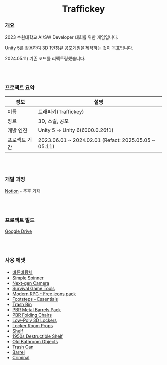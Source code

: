 <div align="center">

# Traffickey

</div>

### 개요
2023 수원대학교 AI/SW Developer 대회를 위한 게임입니다.

Unity 5를 활용하여 3D 1인칭뷰 공포게임을 제작하는 것이 목표입니다.

2024.05.11) 기존 코드를 리팩토링했습니다.

<br></br>

### 프로젝트 요약

|정보|설명|
|----|----|
|이름|트래피키(Traffickey)|
|장르|3D, 스릴, 공포|
|개발 엔진|Unity 5 → Unity 6(6000.0.26f1)|
|프로젝트 기간| 2023.06.01 ~ 2024.02.01 (Refact: 2025.05.05 ~ 05.11)|

<br></br>

### 개발 과정

[Notion]() - 추후 기재

<br></br>

### 프로젝트 빌드

[Google Drive](https://drive.google.com/drive/folders/18laoqstNQEVfGziKmo1zqDfiM33N1CHN?usp=sharing)

<br></br>

### 사용 에셋

* [바른바탕체](http://www.print.or.kr/bbs/board.php?bo_table=B52&wr_id=9)
* [Simple Spinner](https://assetstore.unity.com/packages/2d/gui/icons/simple-spinner-progress-indicators-for-ui-237500)
* [Next-gen Camera](https://assetstore.unity.com/packages/3d/props/electronics/next-gen-camera-37365)
* [Survival Game Tools](https://assetstore.unity.com/packages/3d/props/tools/survival-game-tools-139872)
* [Modern RPG - Free icons pack](https://assetstore.unity.com/packages/2d/gui/icons/modern-rpg-free-icons-pack-264706)
* [Footsteps - Essentials](https://assetstore.unity.com/packages/audio/sound-fx/foley/footsteps-essentials-189879)
* [Trash Bin](https://assetstore.unity.com/packages/3d/props/furniture/trash-bin-96670)
* [PBR Metal Barrels Pack](https://assetstore.unity.com/packages/3d/props/industrial/pbr-metal-barrels-pack-221309)
* [PBR Folding Chairs](https://assetstore.unity.com/packages/3d/props/furniture/pbr-folding-chairs-135084)
* [Low-Poly 3D Lockers](https://assetstore.unity.com/packages/3d/props/interior/low-poly-3d-lockers-239681)
* [Locker Room Props](https://assetstore.unity.com/packages/3d/props/interior/locker-room-props-3355)
* [Shelf](https://assetstore.unity.com/packages/3d/props/interior/shelf-646)
* [1950s Destructible Shelf](https://assetstore.unity.com/packages/3d/props/furniture/1950s-destructible-shelf-175173)
* [Old Bathroom Objects](https://assetstore.unity.com/packages/3d/props/interior/old-bathroom-objects-120069)
* [Trash Can](https://assetstore.unity.com/packages/3d/props/exterior/trash-can-23183)
* [Barrel](https://assetstore.unity.com/packages/3d/props/industrial/barrel-840)
* [Criminal](https://pixabay.com/ko/users/universfield-28281460/)